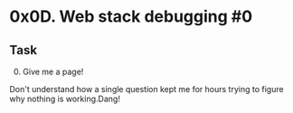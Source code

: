 # 0x0D. Web stack debugging #0

## Task

0. Give me a page!

Don't understand how a single question kept me for hours trying to figure why nothing is working.Dang!